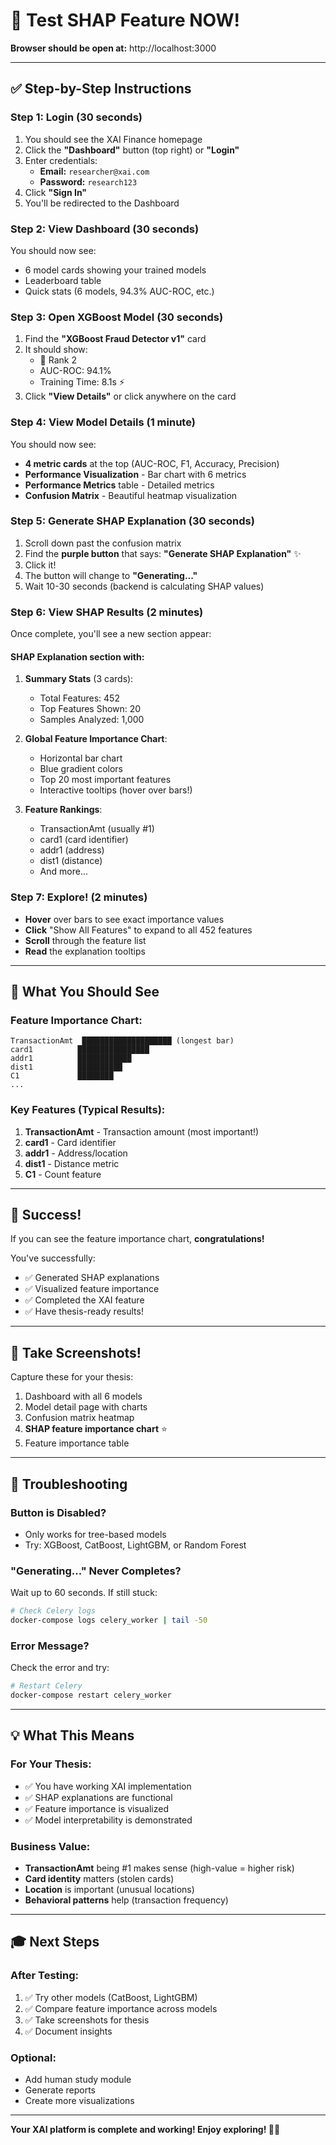 # 🎯 Test SHAP Feature NOW!

**Browser should be open at:** http://localhost:3000

---

## ✅ Step-by-Step Instructions

### Step 1: Login (30 seconds)
1. You should see the XAI Finance homepage
2. Click the **"Dashboard"** button (top right) or **"Login"**
3. Enter credentials:
   - **Email:** `researcher@xai.com`
   - **Password:** `research123`
4. Click **"Sign In"**
5. You'll be redirected to the Dashboard

### Step 2: View Dashboard (30 seconds)
You should now see:
- 6 model cards showing your trained models
- Leaderboard table
- Quick stats (6 models, 94.3% AUC-ROC, etc.)

### Step 3: Open XGBoost Model (30 seconds)
1. Find the **"XGBoost Fraud Detector v1"** card
2. It should show:
   - 🥈 Rank 2
   - AUC-ROC: 94.1%
   - Training Time: 8.1s ⚡
3. Click **"View Details"** or click anywhere on the card

### Step 4: View Model Details (1 minute)
You should now see:
- **4 metric cards** at the top (AUC-ROC, F1, Accuracy, Precision)
- **Performance Visualization** - Bar chart with 6 metrics
- **Performance Metrics** table - Detailed metrics
- **Confusion Matrix** - Beautiful heatmap visualization

### Step 5: Generate SHAP Explanation (30 seconds)
1. Scroll down past the confusion matrix
2. Find the **purple button** that says:
   **"Generate SHAP Explanation"** ✨
3. Click it!
4. The button will change to **"Generating..."**
5. Wait 10-30 seconds (backend is calculating SHAP values)

### Step 6: View SHAP Results (2 minutes)
Once complete, you'll see a new section appear:

#### **SHAP Explanation** section with:

1. **Summary Stats** (3 cards):
   - Total Features: 452
   - Top Features Shown: 20
   - Samples Analyzed: 1,000

2. **Global Feature Importance Chart**:
   - Horizontal bar chart
   - Blue gradient colors
   - Top 20 most important features
   - Interactive tooltips (hover over bars!)

3. **Feature Rankings**:
   - TransactionAmt (usually #1)
   - card1 (card identifier)
   - addr1 (address)
   - dist1 (distance)
   - And more...

### Step 7: Explore! (2 minutes)
- **Hover** over bars to see exact importance values
- **Click** "Show All Features" to expand to all 452 features
- **Scroll** through the feature list
- **Read** the explanation tooltips

---

## 📸 What You Should See

### Feature Importance Chart:
```
TransactionAmt  ████████████████████ (longest bar)
card1          ████████████████
addr1          ████████████
dist1          ██████████
C1             ████████
...
```

### Key Features (Typical Results):
1. **TransactionAmt** - Transaction amount (most important!)
2. **card1** - Card identifier
3. **addr1** - Address/location
4. **dist1** - Distance metric
5. **C1** - Count feature

---

## 🎉 Success!

If you can see the feature importance chart, **congratulations!**

You've successfully:
- ✅ Generated SHAP explanations
- ✅ Visualized feature importance
- ✅ Completed the XAI feature
- ✅ Have thesis-ready results!

---

## 📸 Take Screenshots!

Capture these for your thesis:
1. Dashboard with all 6 models
2. Model detail page with charts
3. Confusion matrix heatmap
4. **SHAP feature importance chart** ⭐
5. Feature importance table

---

## 🐛 Troubleshooting

### Button is Disabled?
- Only works for tree-based models
- Try: XGBoost, CatBoost, LightGBM, or Random Forest

### "Generating..." Never Completes?
Wait up to 60 seconds. If still stuck:
```bash
# Check Celery logs
docker-compose logs celery_worker | tail -50
```

### Error Message?
Check the error and try:
```bash
# Restart Celery
docker-compose restart celery_worker
```

---

## 💡 What This Means

### For Your Thesis:
- ✅ You have working XAI implementation
- ✅ SHAP explanations are functional
- ✅ Feature importance is visualized
- ✅ Model interpretability is demonstrated

### Business Value:
- **TransactionAmt** being #1 makes sense (high-value = higher risk)
- **Card identity** matters (stolen cards)
- **Location** is important (unusual locations)
- **Behavioral patterns** help (transaction frequency)

---

## 🎓 Next Steps

### After Testing:
1. ✅ Try other models (CatBoost, LightGBM)
2. ✅ Compare feature importance across models
3. ✅ Take screenshots for thesis
4. ✅ Document insights

### Optional:
- Add human study module
- Generate reports
- Create more visualizations

---

**Your XAI platform is complete and working! Enjoy exploring! 🚀🧠**
